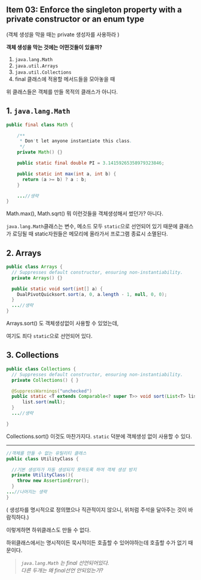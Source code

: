 ## Item 03: Enforce the singleton property with a private constructor or an enum type
(객체 생성을 막을 때는 private 생성자를 사용하라 )

**객체 생성을 막는 것에는 어떤것들이 있을까?**
1. `java.lang.Math`
2. `java.util.Arrays`
3. `java.util.Collections`
4. final 클래스에 적용할 메서드들을 모아놓을 때

위 클래스들은 객체를 만들 목적의 클래스가 아니다.


## 1. `java.lang.Math`
```java
public final class Math {

    /**
     * Don't let anyone instantiate this class.
     */
    private Math() {}

    public static final double PI = 3.14159265358979323846;

    public static int max(int a, int b) {
      return (a >= b) ? a : b;
    }

    ...//생략
}
```

Math.max(), Math.sqrt() 뭐 이런것들을 객체생성해서 썼던가? 아니다.

`java.lang.Math`클래스는 변수, 메소드 모두 `static`으로 선언되어 있기 때문에 클래스가 로딩될 때 static자원들은 메모리에 올라가서 프로그램 종료시 소멸된다.

## 2. Arrays
```java
public class Arrays {
  // Suppresses default constructor, ensuring non-instantiability.
  private Arrays() {}

  public static void sort(int[] a) {
    DualPivotQuicksort.sort(a, 0, a.length - 1, null, 0, 0);
  }
  ...//생략
}
```
Arrays.sort() 도 객체생성없이 사용할 수 있었는데,

여기도 죄다 `static`으로 선언되어 있다.


## 3. Collections
```java
public class Collections {
  // Suppresses default constructor, ensuring non-instantiability.
  private Collections() { }

  @SuppressWarnings("unchecked")
  public static <T extends Comparable<? super T>> void sort(List<T> list) {
      list.sort(null);
  }
  ...//생략

}
```
Collections.sort() 이것도 마찬가지다. `static` 덕분에 객체생성 없이 사용할 수 있다.


---
```java
//객체를 만들 수 없는 유틸리티 클래스
public class UtilityClass {

  //기본 생성자가 자동 생성되지 못하도록 하여 객체 생성 방지
  private UtilityClass(){
    throw new AssertionError();
  }
...//나머지는 생략
}
```

( 생성자를 명시적으로 정의했으나 직관적이지 않으니, 위처럼 주석을 달아주는 것이 바람직하다.)

이렇게하면 하위클래스도 만들 수 없다.

하위클래스에서는 명시적이든 묵시적이든 호출할 수 있어야하는데 호출할 수가 없기 때문이다.

> *`java.lang.Math` 는 final 선언되어있다.*  
> *다른 두개는 왜 final선언 안되있는가?*
